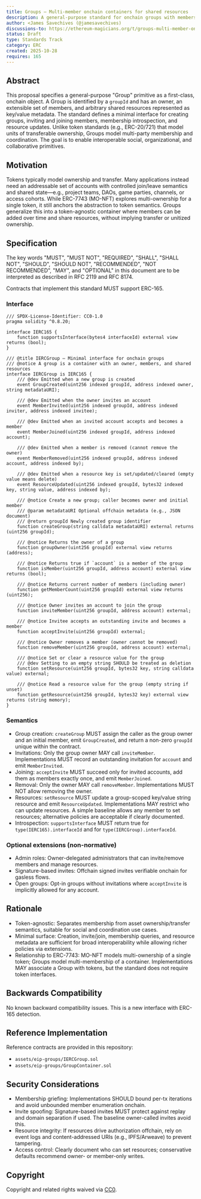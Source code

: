 ```yaml
---
title: Groups — Multi-member onchain containers for shared resources
description: A general-purpose standard for onchain groups with membership, invitations, and shared resource metadata.
author: <James Savechives (@jamesavechives)
discussions-to: https://ethereum-magicians.org/t/groups-multi-member-onchain-containers-for-shared-resources/25999
status: Draft
type: Standards Track
category: ERC
created: 2025-10-28
requires: 165
---
```


## Abstract

This proposal specifies a general-purpose "Group" primitive as a first-class, onchain object. A Group is identified by a `groupId` and has an owner, an extensible set of members, and arbitrary shared resources represented as key/value metadata. The standard defines a minimal interface for creating groups, inviting and joining members, membership introspection, and resource updates. Unlike token standards (e.g., ERC-20/721) that model units of transferable ownership, Groups model multi-party membership and coordination. The goal is to enable interoperable social, organizational, and collaborative primitives.

## Motivation

Tokens typically model ownership and transfer. Many applications instead need an addressable set of accounts with controlled join/leave semantics and shared state—e.g., project teams, DAOs, game parties, channels, or access cohorts. While ERC-7743 (MO-NFT) explores multi-ownership for a single token, it still anchors the abstraction to token semantics. Groups generalize this into a token-agnostic container where members can be added over time and share resources, without implying transfer or unitized ownership.

## Specification

The key words "MUST", "MUST NOT", "REQUIRED", "SHALL", "SHALL NOT", "SHOULD", "SHOULD NOT", "RECOMMENDED", "NOT RECOMMENDED", "MAY", and "OPTIONAL" in this document are to be interpreted as described in RFC 2119 and RFC 8174.

Contracts that implement this standard MUST support ERC-165.

### Interface

```solidity
/// SPDX-License-Identifier: CC0-1.0
pragma solidity ^0.8.20;

interface IERC165 {
    function supportsInterface(bytes4 interfaceId) external view returns (bool);
}

/// @title IERCGroup — Minimal interface for onchain groups
/// @notice A group is a container with an owner, members, and shared resources
interface IERCGroup is IERC165 {
    /// @dev Emitted when a new group is created
    event GroupCreated(uint256 indexed groupId, address indexed owner, string metadataURI);

    /// @dev Emitted when the owner invites an account
    event MemberInvited(uint256 indexed groupId, address indexed inviter, address indexed invitee);

    /// @dev Emitted when an invited account accepts and becomes a member
    event MemberJoined(uint256 indexed groupId, address indexed account);

    /// @dev Emitted when a member is removed (cannot remove the owner)
    event MemberRemoved(uint256 indexed groupId, address indexed account, address indexed by);

    /// @dev Emitted when a resource key is set/updated/cleared (empty value means delete)
    event ResourceUpdated(uint256 indexed groupId, bytes32 indexed key, string value, address indexed by);

    /// @notice Create a new group; caller becomes owner and initial member
    /// @param metadataURI Optional offchain metadata (e.g., JSON document)
    /// @return groupId Newly created group identifier
    function createGroup(string calldata metadataURI) external returns (uint256 groupId);

    /// @notice Returns the owner of a group
    function groupOwner(uint256 groupId) external view returns (address);

    /// @notice Returns true if `account` is a member of the group
    function isMember(uint256 groupId, address account) external view returns (bool);

    /// @notice Returns current number of members (including owner)
    function getMemberCount(uint256 groupId) external view returns (uint256);

    /// @notice Owner invites an account to join the group
    function inviteMember(uint256 groupId, address account) external;

    /// @notice Invitee accepts an outstanding invite and becomes a member
    function acceptInvite(uint256 groupId) external;

    /// @notice Owner removes a member (owner cannot be removed)
    function removeMember(uint256 groupId, address account) external;

    /// @notice Set or clear a resource value for the group
    /// @dev Setting to an empty string SHOULD be treated as deletion
    function setResource(uint256 groupId, bytes32 key, string calldata value) external;

    /// @notice Read a resource value for the group (empty string if unset)
    function getResource(uint256 groupId, bytes32 key) external view returns (string memory);
}
```

### Semantics

- Group creation: `createGroup` MUST assign the caller as the group owner and an initial member, emit `GroupCreated`, and return a non-zero `groupId` unique within the contract.
- Invitations: Only the group owner MAY call `inviteMember`. Implementations MUST record an outstanding invitation for `account` and emit `MemberInvited`.
- Joining: `acceptInvite` MUST succeed only for invited accounts, add them as members exactly once, and emit `MemberJoined`.
- Removal: Only the owner MAY call `removeMember`. Implementations MUST NOT allow removing the owner.
- Resources: `setResource` MUST update a group-scoped key/value string resource and emit `ResourceUpdated`. Implementations MAY restrict who can update resources. A simple baseline allows any member to set resources; alternative policies are acceptable if clearly documented.
- Introspection: `supportsInterface` MUST return true for `type(IERC165).interfaceId` and for `type(IERCGroup).interfaceId`.

### Optional extensions (non-normative)

- Admin roles: Owner-delegated administrators that can invite/remove members and manage resources.
- Signature-based invites: Offchain signed invites verifiable onchain for gasless flows.
- Open groups: Opt-in groups without invitations where `acceptInvite` is implicitly allowed for any account.

## Rationale

- Token-agnostic: Separates membership from asset ownership/transfer semantics, suitable for social and coordination use cases.
- Minimal surface: Creation, invite/join, membership queries, and resource metadata are sufficient for broad interoperability while allowing richer policies via extensions.
- Relationship to ERC-7743: MO-NFT models multi-ownership of a single token; Groups model multi-membership of a container. Implementations MAY associate a Group with tokens, but the standard does not require token interfaces.

## Backwards Compatibility

No known backward compatibility issues. This is a new interface with ERC-165 detection.

## Reference Implementation

Reference contracts are provided in this repository:

- `assets/eip-groups/IERCGroup.sol`
- `assets/eip-groups/GroupContainer.sol`

## Security Considerations

- Membership griefing: Implementations SHOULD bound per-tx iterations and avoid unbounded member enumeration onchain.
- Invite spoofing: Signature-based invites MUST protect against replay and domain separation if used. The baseline owner-called invites avoid this.
- Resource integrity: If resources drive authorization offchain, rely on event logs and content-addressed URIs (e.g., IPFS/Arweave) to prevent tampering.
- Access control: Clearly document who can set resources; conservative defaults recommend owner- or member-only writes.

## Copyright

Copyright and related rights waived via [CC0](../LICENSE.md).


